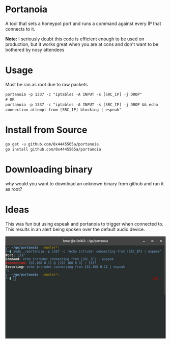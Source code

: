 # Portanoia
A tool that sets a honeypot port and runs a command against every IP that connects to it.

**Note:** I seriously doubt this code is efficient enough to be used on production, but it works great when you are at cons and don't want to be bothered by nosy attendees

# Usage
Must be ran as root due to raw packets
```
portanoia -p 1337 -c "iptables -A INPUT -s [SRC_IP] -j DROP"
# OR
portanoia -p 1337 -c "iptables -A INPUT -s [SRC_IP] -j DROP && echo connection attempt from [SRC_IP] blocking | espeak"
```

# Install from Source
```
go get -u github.com/0x4445565a/portanoia
go install github.com/0x4445565a/portanoia
```

# Downloading binary
why would you want to download an unknown binary from github and run it as root?

# Ideas
This was fun but using espeak and portanoia to trigger when connected to.  This results in an alert being spoken over the default audio device.

![Espeak with portanoia in action](https://raw.githubusercontent.com/0x4445565A/portanoia/master/_portanoia.png)
